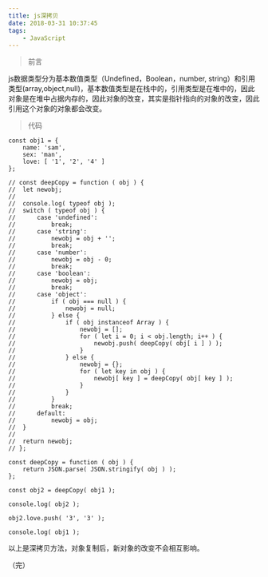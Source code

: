 ```yaml
---
title: js深拷贝
date: 2018-03-31 10:37:45
tags:
	- JavaScript
---
```


> 前言

js数据类型分为基本数值类型（Undefined，Boolean，number, string）和引用类型(array,object,null)，基本数值类型是在栈中的，引用类型是在堆中的，因此对象是在堆中占据内存的，因此对象的改变，其实是指针指向的对象的改变，因此引用这个对象的对象都会改变。

> 代码

```
const obj1 = {
	name: 'sam',
	sex: 'man',
	love: [ '1', '2', '4' ]
};

// const deepCopy = function ( obj ) {
// 	let newobj;
//
// 	console.log( typeof obj );
// 	switch ( typeof obj ) {
// 		case 'undefined':
// 			break;
// 		case 'string':
// 			newobj = obj + '';
// 			break;
// 		case 'number':
// 			newobj = obj - 0;
// 			break;
// 		case 'boolean':
// 			newobj = obj;
// 			break;
// 		case 'object':
// 			if ( obj === null ) {
// 				newobj = null;
// 			} else {
// 				if ( obj instanceof Array ) {
// 					newobj = [];
// 					for ( let i = 0; i < obj.length; i++ ) {
// 						newobj.push( deepCopy( obj[ i ] ) );
// 					}
// 				} else {
// 					newobj = {};
// 					for ( let key in obj ) {
// 						newobj[ key ] = deepCopy( obj[ key ] );
// 					}
// 				}
// 			}
// 			break;
// 		default:
// 			newobj = obj;
// 	}
//
// 	return newobj;
// };

const deepCopy = function ( obj ) {
	return JSON.parse( JSON.stringify( obj ) );
};

const obj2 = deepCopy( obj1 );

console.log( obj2 );

obj2.love.push( '3', '3' );

console.log( obj1 );
```

以上是深拷贝方法，对象复制后，新对象的改变不会相互影响。

（完）